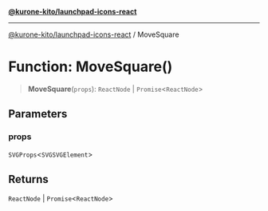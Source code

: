 [**@kurone-kito/launchpad-icons-react**](../README.md)

***

[@kurone-kito/launchpad-icons-react](../globals.md) / MoveSquare

# Function: MoveSquare()

> **MoveSquare**(`props`): `ReactNode` \| `Promise`\<`ReactNode`\>

## Parameters

### props

`SVGProps`\<`SVGSVGElement`\>

## Returns

`ReactNode` \| `Promise`\<`ReactNode`\>
